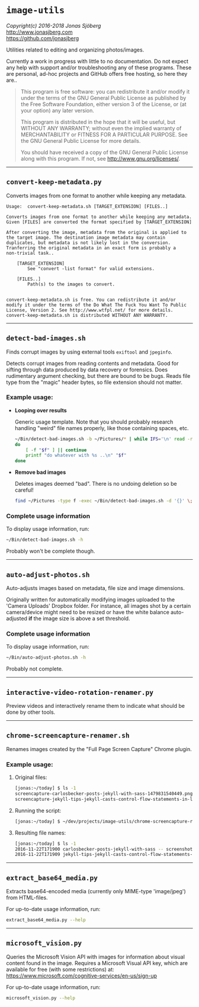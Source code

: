`image-utils`
================================================================================

*Copyright(c) 2016-2018 Jonas Sjöberg*  
<http://www.jonasjberg.com>  
<https://github.com/jonasjberg>  

Utilities related to editing and organizing photos/images.

Currently a work in progress with little to no documentation.  Do not expect
any help with support and/or troubleshooting any of these programs.  These are
personal, ad-hoc projects and GitHub offers free hosting, so here they are..

> This program is free software: you can redistribute it and/or modify it
> under the terms of the GNU General Public License as published by the
> Free Software Foundation, either version 3 of the License, or (at your
> option) any later version.
>
> This program is distributed in the hope that it will be useful, but WITHOUT
> ANY WARRANTY; without even the implied warranty of MERCHANTABILITY or
> FITNESS FOR A PARTICULAR PURPOSE.  See the GNU General Public License for
> more details.
>
> You should have received a copy of the GNU General Public License
> along with this program.  If not, see <http://www.gnu.org/licenses/>.

--------------------------------------------------------------------------------

`convert-keep-metadata.py`
--------------------------
Converts images from one format to another while keeping any metadata.

```
Usage:  convert-keep-metadata.sh [TARGET_EXTENSION] [FILES..]

Converts images from one format to another while keeping any metadata.
Given [FILES] are converted the format specified by [TARGET_EXTENSION]

After converting the image, metadata from the original is applied to
the target image. The destination image metadata may contain
duplicates, but metadata is not likely lost in the conversion.
Tranferring the original metadata in an exact form is probably a
non-trivial task..

    [TARGET_EXTENSION]
        See "convert -list format" for valid extensions.

    [FILES..]
        Path(s) to the images to convert.


convert-keep-metadata.sh is free. You can redistribute it and/or
modify it under the terms of the Do What The Fuck You Want To Public
License, Version 2. See http://www.wtfpl.net/ for more details.
convert-keep-metadata.sh is distributed WITHOUT ANY WARRANTY.
```


--------------------------------------------------------------------------------

`detect-bad-images.sh`
----------------------
Finds corrupt images by using external tools `exiftool` and `jpeginfo`.

Detects corrupt images from reading contents and metadata.
Good for sifting through data produced by data recovery or forensics.
Does rudimentary argument checking, but there are bound to be bugs.  Reads file
type from the "magic" header bytes, so file extension should not matter.

### Example usage:

* **Looping over results**  

    Generic usage template. Note that you should probably research handling
    "weird" file names properly, like those containing spaces, etc.

    ```bash
    ~/Bin/detect-bad-images.sh -b ~/Pictures/* | while IFS='\n' read -r f
    do
        [ -f "$f" ] || continue
        printf "do whatever with %s ..\n" "$f"
    done
    ```

* **Remove bad images**  

    Deletes images deemed "bad". There is no undoing deletion so be careful!

    ```bash
    find ~/Pictures -type f -exec ~/Bin/detect-bad-images.sh -d '{}' \;
    ```

### Complete usage information
To display usage information, run:
```bash
~/Bin/detect-bad-images.sh -h
```
Probably won't be complete though.


--------------------------------------------------------------------------------

`auto-adjust-photos.sh`
-----------------------
Auto-adjusts images based on metadata, file size and image dimensions.

Originally written for automatically modifying images uploaded to the 'Camera
Uploads' Dropbox folder. For instance, all images shot by a certain
camera/device might need to be resized or have the white balance auto-adjusted
**if** the image size is above a set threshold.

### Complete usage information
To display usage information, run:
```bash
~/Bin/auto-adjust-photos.sh -h
```
Probably not complete.


--------------------------------------------------------------------------------

`interactive-video-rotation-renamer.py`
---------------------------------------
Preview videos and interactively rename them to indicate what should be done by
other tools.


--------------------------------------------------------------------------------

`chrome-screencapture-renamer.sh`
---------------------------------
Renames images created by the "Full Page Screen Capture" Chrome plugin.


### Example usage:

1. Original files:

    ```bash
    [jonas:~/today] $ ls -1
    screencapture-carlosbecker-posts-jekyll-with-sass-1479831540449.png
    screencapture-jekyll-tips-jekyll-casts-control-flow-statements-in-liquid-1479831549597.png
    ```

2. Running the script:

    ```bash
    [jonas:~/today] $ ~/dev/projects/image-utils/chrome-screencapture-renamer.sh ~/today
    ```

3. Resulting file names:

    ```bash
    [jonas:~/today] $ ls -1
    2016-11-22T171900 carlosbecker-posts-jekyll-with-sass -- screenshot.png
    2016-11-22T171909 jekyll-tips-jekyll-casts-control-flow-statements-in-liquid -- screenshot.png
    ```


--------------------------------------------------------------------------------

`extract_base64_media.py`
-------------------------
Extracts base64-encoded media (currently only MIME-type 'image/jpeg') from
HTML-files.

For up-to-date usage information, run:
```bash
extract_base64_media.py --help
```


--------------------------------------------------------------------------------

`microsoft_vision.py`
---------------------
Queries the Microsoft Vision API with images for information about visual
content found in the image. Requires a Microsoft Visual API key, which are
available for free (with some restrictions) at:
<https://www.microsoft.com/cognitive-services/en-us/sign-up>

For up-to-date usage information, run:
```bash
microsoft_vision.py --help
```

